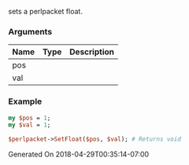 sets a perlpacket float.
### Arguments
**Name**|**Type**|**Description**
:---|:---|:---
pos||
val||

### Example

```perl
my $pos = 1;
my $val = 1;

$perlpacket->SetFloat($pos, $val); # Returns void
```


Generated On 2018-04-29T00:35:14-07:00
